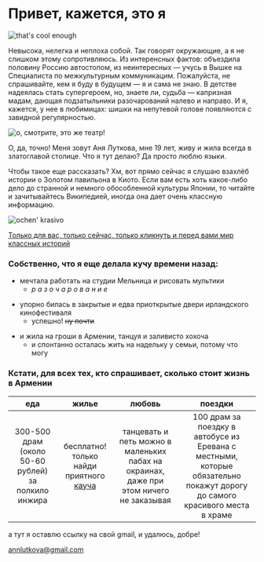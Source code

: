 # Привет, кажется, это я

![](https://pp.userapi.com/c824600/v824600758/8f56c/3yrb5F7xcaM.jpg "that's cool enough")

Невысока, нелегка и неплоха собой. Так говорят окружающие, а я не слишком этому сопротивляюсь. Из интеренсных фактов: объездила половину Россию автостопом, из неинтересных — учусь в Вышке на Специалиста по межкультурным коммуникацим. Пожалуйста, не спрашивайте, кем я буду в будущем  — я и сама не знаю. В детстве надеялась стать супергероем, но, знаете ли, судьба  — капризная мадам, дающая подзатыльники разочарований налево и направо. И я, кажется, у нее в любимицах: шишки на непутевой голове появляются с завидной регулярностью.

![](https://pp.userapi.com/c824203/v824203758/8d97b/KiUocuxxoE8.jpg "о, смотрите, это же театр!")

О, да, точно! Меня зовут Аня Луткова, мне 19 лет, живу и жила всегда в златоглавой столице. Что я тут делаю? Да просто люблю языки.

Чтобы такое еще рассказать? Хм, вот прямо сейчас я слушаю взахлёб истории о Золотом павильона в Киото. Если вам есть хоть какое-либо дело до странной и немного обособленной культуры Японии, то читайте и зачитывайтесь Википедией, иногда она дает очень классную информацию.  

![](https://pp.userapi.com/c824600/v824600758/8f51b/7avoYPSWQOk.jpg "ochen' krasivo")

[Только для вас, только сейчас, только кликнуть и перед вами мир классных историй](https://ru.wikipedia.org/wiki/%D0%9A%D0%B8%D0%BD%D0%BA%D0%B0%D0%BA%D1%83-%D0%B4%D0%B7%D0%B8 "развей пучину незнания")

### Собственно, что я еще делала кучу времени назад:
+ мечтала работать на студии Мельница и рисовать мультики
  * _р а з о ч а р о в а н и е_
- упорно билась в закрытые и едва приоткрытые двери ирландского кинофестиваля 
  * успешно! ~~ну почти~~
+ и жила на гроши в Армении, танцуя и заливисто хохоча
  * и спонтанно осталась жить на надельку у семьи, потому что могу 

### Кстати, для всех тех, кто спрашивает, сколько стоит жизнь в Армении

еда| жилье | любовь | поездки
:---:|:---:| :---:| :---:
300-500 драм (около 50-60 рублей) за полкило инжира  | бесплатно! только найди приятного [кауча](https://www.couchsurfing.com/) | танцевать и петь можно в маленьких пабах на окраинах, даже при этом ничего не заказывая | 100 драм за поездку в автобусе из Еревана с местными, которые обязательно покажут дорогу до самого красивого места в храме

а тут я оставлю ссылку на свой gmail, и удалюсь, добре!

<annlutkova@gmail.com> 



